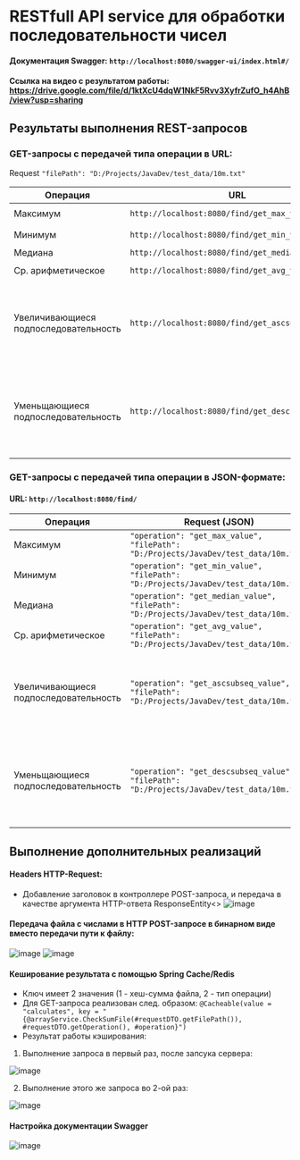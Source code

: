 # RESTfull API service для обработки последовательности чисел

#### Документация Swagger: `http://localhost:8080/swagger-ui/index.html#/`
#### Ссылка на видео с результатом работы: https://drive.google.com/file/d/1ktXcU4dqW1NkF5Rvv3XyfrZufO_h4AhB/view?usp=sharing
## Результаты выполнения REST-запросов
### GET-запросы с передачей типа операции в URL:

Request `"filePath": "D:/Projects/JavaDev/test_data/10m.txt"`

Операция                                |      URL                                           |         Response (JSON)
--------------------------------------- | -------------------------------------------------- | --------------------
Максимум                                | `http://localhost:8080/find/get_max_value`         | `"result": "49999978"`
Минимум                                 | `http://localhost:8080/find/get_min_value`         | `"result": "-49999996"`
Медиана                                 | `http://localhost:8080/find/get_median_value`      | `"result": "25216"`
Ср. арифметическое                      | `http://localhost:8080/find/get_avg_value`         | `"result": "7364.418442641844"`
Увеличивающиеся подпоследовательность   | `http://localhost:8080/find/get_ascsubseq_value`   | `"result": "[[-48190694, -47725447, -43038241, -20190291, -17190728, -6172572, 8475960, 25205909, 48332507, 48676185]]"`
Уменьщающиеся подпоследовательность     | `http://localhost:8080/find/get_descsubseq_value`  | `"result": "[[47689379, 42381213, 30043880, 12102356, -4774057, -5157723, -11217378, -23005285, -23016933, -39209115, -49148762]]"`

### GET-запросы с передачей типа операции в JSON-формате:
#### URL: `http://localhost:8080/find/`

Операция                                |      Request (JSON)                                           |         Response (JSON)
--------------------------------------- | -------------------------------------------------- | --------------------
Максимум                                | `"operation": "get_max_value", "filePath": "D:/Projects/JavaDev/test_data/10m.txt"`         | `"result": "49999978"`
Минимум                                 | ``"operation": "get_min_value", "filePath": "D:/Projects/JavaDev/test_data/10m.txt"``         | `"result": "-49999996"`
Медиана                                 | `"operation": "get_median_value", "filePath": "D:/Projects/JavaDev/test_data/10m.txt"`      | `"result": "25216"`
Ср. арифметическое                      | `"operation": "get_avg_value", "filePath": "D:/Projects/JavaDev/test_data/10m.txt"`         | `"result": "7364.418442641844"`
Увеличивающиеся подпоследовательность   | `"operation": "get_ascsubseq_value", "filePath": "D:/Projects/JavaDev/test_data/10m.txt"`   | `"result": "[[-48190694, -47725447, -43038241, -20190291, -17190728, -6172572, 8475960, 25205909, 48332507, 48676185]]"`
Уменьщающиеся подпоследовательность     | `"operation": "get_descsubseq_value", "filePath": "D:/Projects/JavaDev/test_data/10m.txt"`  | `"result": "[[47689379, 42381213, 30043880, 12102356, -4774057, -5157723, -11217378, -23005285, -23016933, -39209115, -49148762]]"`

## Выполнение дополнительных реализаций
#### Headers HTTP-Request:

* Добавление заголовок в контроллере POST-запроса, и передача в качестве аргумента HTTP-ответа ResponseEntity<>
![image](https://user-images.githubusercontent.com/75883965/197835756-6bd6bc4a-de39-436c-949b-e30ec292afa5.png)

#### Передача файла с числами в HTTP POST-запросе в бинарном виде вместо передачи пути к файлу:
![image](https://user-images.githubusercontent.com/75883965/197836748-ef932857-1aed-48c4-a0ff-42e9ec294bec.png)
![image](https://user-images.githubusercontent.com/75883965/197836611-d44bfd03-0351-4e46-9bd8-46ab66a81e9e.png)

#### Кеширование результата с помощью Spring Cache/Redis
* Ключ имеет 2 значения (1 - хеш-сумма файла, 2 - тип операции)
* Для GET-запроса реализован след. образом: `@Cacheable(value = "calculates", key = "{@arrayService.CheckSumFile(#requestDTO.getFilePath()), #requestDTO.getOperation(), #operation}")`
* Результат работы кэширования:
1. Выполнение запроса в первый раз, после запсука сервера:

![image](https://user-images.githubusercontent.com/75883965/197837665-84761572-ca5b-4367-b391-ee43f06590ad.png)

2. Выполнение этого же запроса во 2-ой раз:

![image](https://user-images.githubusercontent.com/75883965/197837839-682d757f-457c-4f24-84c0-0e633466ac0e.png)

#### Настройка документации Swagger

![image](https://user-images.githubusercontent.com/75883965/197838370-9a612a3d-9294-4228-af71-e7eb89b48918.png)

